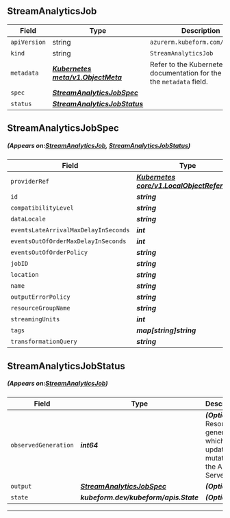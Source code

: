 ## StreamAnalyticsJob
| Field | Type | Description |
| ------ | ----- | ----------- |
| `apiVersion` | string | `azurerm.kubeform.com/v1alpha1` |
|    `kind` | string | `StreamAnalyticsJob` |
| `metadata` | ***[Kubernetes meta/v1.ObjectMeta](https://kubernetes.io/docs/reference/generated/kubernetes-api/v1.13/#objectmeta-v1-meta)***|Refer to the Kubernetes API documentation for the fields of the `metadata` field.|
| `spec` | ***[StreamAnalyticsJobSpec](#StreamAnalyticsJobSpec)***||
| `status` | ***[StreamAnalyticsJobStatus](#StreamAnalyticsJobStatus)***||
## StreamAnalyticsJobSpec
##### (Appears on:[StreamAnalyticsJob](#StreamAnalyticsJob), [StreamAnalyticsJobStatus](#StreamAnalyticsJobStatus))
| Field | Type | Description |
| ------ | ----- | ----------- |
| `providerRef` | ***[Kubernetes core/v1.LocalObjectReference](https://kubernetes.io/docs/reference/generated/kubernetes-api/v1.13/#localobjectreference-v1-core)***||
| `id` | ***string***||
| `compatibilityLevel` | ***string***||
| `dataLocale` | ***string***||
| `eventsLateArrivalMaxDelayInSeconds` | ***int***||
| `eventsOutOfOrderMaxDelayInSeconds` | ***int***||
| `eventsOutOfOrderPolicy` | ***string***||
| `jobID` | ***string***| ***(Optional)*** |
| `location` | ***string***||
| `name` | ***string***||
| `outputErrorPolicy` | ***string***||
| `resourceGroupName` | ***string***||
| `streamingUnits` | ***int***||
| `tags` | ***map[string]string***| ***(Optional)*** |
| `transformationQuery` | ***string***||
## StreamAnalyticsJobStatus
##### (Appears on:[StreamAnalyticsJob](#StreamAnalyticsJob))
| Field | Type | Description |
| ------ | ----- | ----------- |
| `observedGeneration` | ***int64***| ***(Optional)*** Resource generation, which is updated on mutation by the API Server.|
| `output` | ***[StreamAnalyticsJobSpec](#StreamAnalyticsJobSpec)***| ***(Optional)*** |
| `state` | ***kubeform.dev/kubeform/apis.State***| ***(Optional)*** |
---
